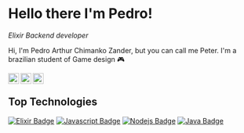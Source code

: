 # Hello there I'm Pedro!
*Elixir Backend developer* <br>

Hi, I'm Pedro Arthur Chimanko Zander, but you can call me Peter. I'm a brazilian student of Game design :video_game: <br/>

<a href="https://www.linkedin.com/in/pedro-arthur-zander/">
    <img align="left" alt="Pedro's LinkedIn" width="22px" src="https://cdn.jsdelivr.net/npm/simple-icons@v3/icons/linkedin.svg" />
</a>
<a href="http://instagram.com/pedrozander">
    <img align="left" alt="Pedro's Instagram" width="22px" src="https://cdn.jsdelivr.net/npm/simple-icons@v3/icons/instagram.svg" />
</a>
<a href="https://twitter.com/peterzeira">
    <img align="left" alt="Pedro Zander | Twitter" width="22px" src="https://cdn.jsdelivr.net/npm/simple-icons@v3/icons/twitter.svg" />
</a>
<br/>

## Top Technologies
[![Elixir Badge](https://img.shields.io/badge/-Elixir-4e2a8e?style=for-the-badge&labelColor=black&logo=elixir&logoColor=4e2a8e)](https://elixir-lang.org/)
[![Javascript Badge](https://img.shields.io/badge/-Javascript-F0DB4F?style=for-the-badge&labelColor=black&logo=javascript&logoColor=F0DB4F)](https://www.javascript.com/)
[![Nodejs Badge](https://img.shields.io/badge/-Nodejs-3C873A?style=for-the-badge&labelColor=black&logo=node.js&logoColor=3C873A)](https://nodejs.org/)
[![Java Badge](https://img.shields.io/badge/-Java-fc7777?style=for-the-badge&labelColor=black&logo=java&logoColor=fc7777)](https://www.java.com/pt-BR/)
